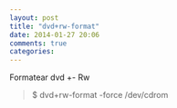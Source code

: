 ```yaml
---
layout: post
title: "dvd+rw-format"
date: 2014-01-27 20:06
comments: true
categories: 
---
```

Formatear dvd +- Rw

>$ dvd+rw-format -force /dev/cdrom

